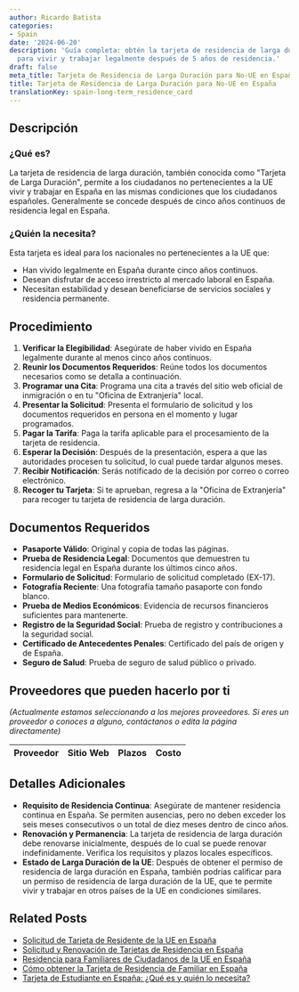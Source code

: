 ```yaml
---
author: Ricardo Batista
categories:
- Spain
date: '2024-06-20'
description: 'Guía completa: obtén la tarjeta de residencia de larga duración en España
  para vivir y trabajar legalmente después de 5 años de residencia.'
draft: false
meta_title: Tarjeta de Residencia de Larga Duración para No-UE en España
title: Tarjeta de Residencia de Larga Duración para No-UE en España
translationKey: spain-long-term_residence_card
---
```



## Descripción
### ¿Qué es?
La tarjeta de residencia de larga duración, también conocida como "Tarjeta de Larga Duración", permite a los ciudadanos no pertenecientes a la UE vivir y trabajar en España en las mismas condiciones que los ciudadanos españoles. Generalmente se concede después de cinco años continuos de residencia legal en España.

### ¿Quién la necesita?
Esta tarjeta es ideal para los nacionales no pertenecientes a la UE que:
- Han vivido legalmente en España durante cinco años continuos.
- Desean disfrutar de acceso irrestricto al mercado laboral en España.
- Necesitan estabilidad y desean beneficiarse de servicios sociales y residencia permanente.

## Procedimiento

1. **Verificar la Elegibilidad**: Asegúrate de haber vivido en España legalmente durante al menos cinco años continuos.
2. **Reunir los Documentos Requeridos**: Reúne todos los documentos necesarios como se detalla a continuación.
3. **Programar una Cita**: Programa una cita a través del sitio web oficial de inmigración o en tu "Oficina de Extranjería" local.
4. **Presentar la Solicitud**: Presenta el formulario de solicitud y los documentos requeridos en persona en el momento y lugar programados.
5. **Pagar la Tarifa**: Paga la tarifa aplicable para el procesamiento de la tarjeta de residencia.
6. **Esperar la Decisión**: Después de la presentación, espera a que las autoridades procesen tu solicitud, lo cual puede tardar algunos meses.
7. **Recibir Notificación**: Serás notificado de la decisión por correo o correo electrónico.
8. **Recoger tu Tarjeta**: Si te aprueban, regresa a la "Oficina de Extranjería" para recoger tu tarjeta de residencia de larga duración.

## Documentos Requeridos

- **Pasaporte Válido**: Original y copia de todas las páginas.
- **Prueba de Residencia Legal**: Documentos que demuestren tu residencia legal en España durante los últimos cinco años.
- **Formulario de Solicitud**: Formulario de solicitud completado (EX-17).
- **Fotografía Reciente**: Una fotografía tamaño pasaporte con fondo blanco.
- **Prueba de Medios Económicos**: Evidencia de recursos financieros suficientes para mantenerte.
- **Registro de la Seguridad Social**: Prueba de registro y contribuciones a la seguridad social.
- **Certificado de Antecedentes Penales**: Certificado del país de origen y de España.
- **Seguro de Salud**: Prueba de seguro de salud público o privado.

## Proveedores que pueden hacerlo por ti
_(Actualmente estamos seleccionando a los mejores proveedores. Si eres un proveedor o conoces a alguno, contáctanos o edita la página directamente)_

| Proveedor        |     Sitio Web    |    Plazos     |       Costo      |
| :-------------: | :-------------: |  :-------------: | :-------------: |

## Detalles Adicionales
- **Requisito de Residencia Continua**: Asegúrate de mantener residencia continua en España. Se permiten ausencias, pero no deben exceder los seis meses consecutivos o un total de diez meses dentro de cinco años.
- **Renovación y Permanencia**: La tarjeta de residencia de larga duración debe renovarse inicialmente, después de lo cual se puede renovar indefinidamente. Verifica los requisitos y plazos locales específicos.
- **Estado de Larga Duración de la UE**: Después de obtener el permiso de residencia de larga duración en España, también podrías calificar para un permiso de residencia de larga duración de la UE, que te permite vivir y trabajar en otros países de la UE en condiciones similares.


## Related Posts

- [Solicitud de Tarjeta de Residente de la UE en España](https://tramitit.com/es/guides/spain/solicitud_de_tarjeta_de_residente_comunitario/)
- [Solicitud y Renovación de Tarjetas de Residencia en España](https://tramitit.com/es/guides/spain/tarjeta_inicial_o_renovación_residencia_o_residencia_y_trabajo/)
- [Residencia para Familiares de Ciudadanos de la UE en España](https://tramitit.com/es/guides/spain/solicitud_de_la_tarjeta_de_residencia_de_familiar_de_comunitario/)
- [Cómo obtener la Tarjeta de Residencia de Familiar en España](https://tramitit.com/es/guides/spain/tarjeta_de_residencia_de_familiar_de_ciudadano_de_la_unión_europea/)
- [Tarjeta de Estudiante en España: ¿Qué es y quién lo necesita?](https://tramitit.com/es/guides/spain/tarjeta_de_estudiantes_para_extranjeros_inicial_o_renovación/)